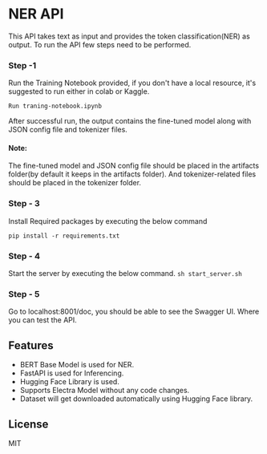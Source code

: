 # NER API
This API takes text as input and provides the token classification(NER) as output. To run the API few steps need to be performed.

### Step -1
Run the Training Notebook provided, if you don't have a local resource, it's suggested to run either in colab or Kaggle.

`Run traning-notebook.ipynb`

After successful run, the output contains the fine-tuned model along with JSON config file and tokenizer files.

#### Note:
 The fine-tuned model and JSON config file should be placed in the artifacts folder(by default it keeps in the artifacts folder). And tokenizer-related files should be placed in the tokenizer folder.

### Step - 3
Install Required packages by executing the below command

`pip install -r requirements.txt`

### Step - 4
Start the server by executing the below command.
`sh start_server.sh`

### Step - 5 
Go to localhost:8001/doc, you should be able to see the Swagger UI. Where you can test the API.

## Features
- BERT Base Model is used for NER.
- FastAPI is used for Inferencing.
- Hugging Face Library is used.
- Supports Electra Model without any code changes.
- Dataset will get downloaded automatically using Hugging Face library.


## License
MIT
